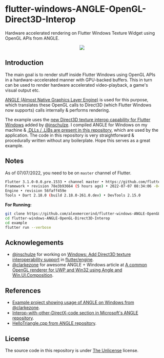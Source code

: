 # flutter-windows-ANGLE-OpenGL-Direct3D-Interop
Hardware accelerated rendering on Flutter Windows Texture Widget using OpenGL APIs from ANGLE. 

<p align='center'><img src='https://user-images.githubusercontent.com/28951144/177827046-35d2599e-6162-49a0-989f-048dc3b40bb5.png'></img></p>

## Introduction

The main goal is to render stuff inside Flutter Windows using OpenGL APIs in a hardware-accelerated manner with GPU-backed buffers. This in turn can be used to render hardware accelerated video-playback, a game's visual output etc.

[ANGLE (Almost Native Graphics Layer Engine)](https://github.com/google/angle) is used for this purpose, which translates these OpenGL calls to Direct3D (which Flutter Windows now supports) calls internally & performs rendering.

The example uses the [new Direct3D texture interop capability for Flutter Windows](https://github.com/flutter/engine/pull/26840) added by [@jnschulze](https://github.com/jnschulze). I compiled ANGLE for Windows on my machine & [.DLLs / .LIBs are present in this repository](https://github.com/alexmercerind/flutter-windows-ANGLE-OpenGL-Direct3D-Interop/tree/master/windows/bin), which are used by the application. The code in this repository is very straightforward & procedurally written without any boilerplate. Hope this serves as a great example.

## Notes

As of 07/07/2022, you need to be on `master` channel of Flutter.

```bash
Flutter 3.1.0-0.0.pre.1533 • channel master • https://github.com/flutter/flutter.git
Framework • revision 78e3b93664 (5 hours ago) • 2022-07-07 08:34:06 -0400
Engine • revision 56faff459e
Tools • Dart 2.18.0 (build 2.18.0-261.0.dev) • DevTools 2.15.0
```

**For Running:**

```bash
git clone https://github.com/alexmercerind/flutter-windows-ANGLE-OpenGL-Direct3D-Interop.git
cd flutter-windows-ANGLE-OpenGL-Direct3D-Interop
cd example
flutter run --verbose
```

## Acknowlegements

- [@jnschulze](https://github.com/jnschulze) for working on [Windows: Add Direct3D texture interoperability support](https://github.com/flutter/engine/pull/26840) in [flutter/engine](https://github.com/flutter/engine). 
- [@clarkezone](https://github.com/clarkezone) for awesome ANGLE + Windows article at [A common OpenGL renderer for UWP and Win32 using Angle and Win.UI.Composition](https://clarkezone.github.io/angle/2020/02/24/angle.html). 
## References  

- [Example project showing usage of ANGLE on Windows from @clarkezone](https://github.com/clarkezone/anglehosting).
- [Interop-with-other-DirectX-code section in Microsoft's ANGLE repository](https://github.com/Microsoft/angle/wiki/Interop-with-other-DirectX-code).
- [HelloTriangle.cpp from ANGLE repository](https://github.com/google/angle/blob/main/samples/hello_triangle/HelloTriangle.cpp).

## License 

The source code in this repository is under [The Unlicense](https://unlicense.org/) license.

